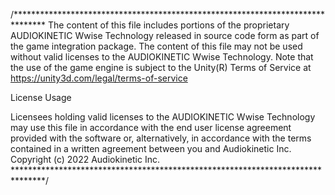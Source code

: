 /*******************************************************************************
The content of this file includes portions of the proprietary AUDIOKINETIC Wwise
Technology released in source code form as part of the game integration package.
The content of this file may not be used without valid licenses to the
AUDIOKINETIC Wwise Technology.
Note that the use of the game engine is subject to the Unity(R) Terms of
Service at https://unity3d.com/legal/terms-of-service
 
License Usage
 
Licensees holding valid licenses to the AUDIOKINETIC Wwise Technology may use
this file in accordance with the end user license agreement provided with the
software or, alternatively, in accordance with the terms contained
in a written agreement between you and Audiokinetic Inc.
Copyright (c) 2022 Audiokinetic Inc.
*******************************************************************************/